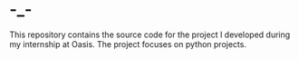 # -_-
This repository contains the source code for the project I developed during my internship at Oasis. The project focuses on python projects.
